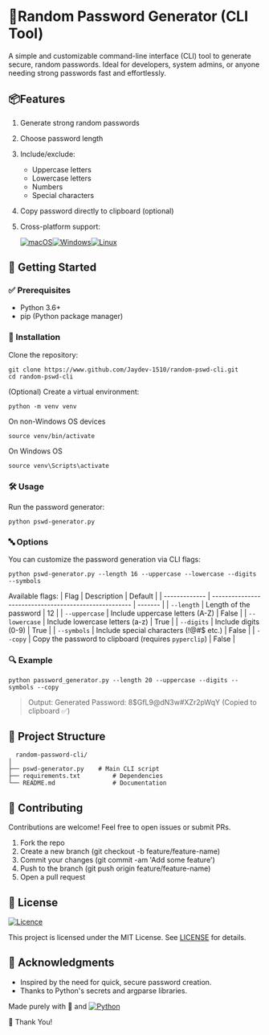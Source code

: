 # 🔐Random Password Generator (CLI Tool)

A simple and customizable command-line interface (CLI) tool to generate secure, random passwords. Ideal for developers, system admins, or anyone needing strong passwords fast and effortlessly.

## 📦Features

1. Generate strong random passwords
2. Choose password length
3. Include/exclude:
    - Uppercase letters
    - Lowercase letters
    - Numbers
    - Special characters
4. Copy password directly to clipboard (optional)
5. Cross-platform support:

    [![macOS](https://img.shields.io/badge/mac%20os-000000?style=for-the-badge&logo=macos&logoColor=F0F0F0)](https://www.apple.com/macos/macos-sequoia/)[![Windows](https://img.shields.io/badge/Windows-0078D6?style=for-the-badge&logo=windows&logoColor=white)](https://www.microsoft.com/windows)[![Linux](https://img.shields.io/badge/Linux-FCC624?style=for-the-badge&logo=linux&logoColor=black)](https://www.linux.org)


## 🚀 Getting Started

### ✅ Prerequisites

- Python 3.6+
- pip (Python package manager)

### 🔧 Installation

Clone the repository:

```
git clone https://www.github.com/Jaydev-1510/random-pswd-cli.git
cd random-pswd-cli
```

(Optional) Create a virtual environment:

```
python -m venv venv
```
On non-Windows OS devices
```
source venv/bin/activate
```
On Windows OS
```
source venv\Scripts\activate
```
### 🛠️ Usage

Run the password generator:
```
python pswd-generator.py
```

### 🔤 Options

You can customize the password generation via CLI flags:

```
python pswd-generator.py --length 16 --uppercase --lowercase --digits --symbols
```

Available flags:
| Flag          | Description                                           | Default |
| ------------- | ----------------------------------------------------- | ------- |
| `--length`    | Length of the password                                | 12      |
| `--uppercase` | Include uppercase letters (A-Z)                       | False   |
| `--lowercase` | Include lowercase letters (a-z)                       | True    |
| `--digits`    | Include digits (0-9)                                  | True    |
| `--symbols`   | Include special characters (!@#\$ etc.)               | False   |
| `--copy`      | Copy the password to clipboard (requires `pyperclip`) | False   |


### 🔍 Example
```
python password_generator.py --length 20 --uppercase --digits --symbols --copy
```
> Output: Generated Password: 8$GfL9@dN3w#XZr2pWqY (Copied to clipboard ✅)


## 📁 Project Structure

```
  random-password-cli/
│
├── pswd-generator.py    # Main CLI script
├── requirements.txt         # Dependencies
└── README.md                # Documentation
```


## 🤝 Contributing

Contributions are welcome! Feel free to open issues or submit PRs.

1. Fork the repo
2. Create a new branch (git checkout -b feature/feature-name)
3. Commit your changes (git commit -am 'Add some feature')
4. Push to the branch (git push origin feature/feature-name)
5. Open a pull request


## 📄 License

[![Licence](https://img.shields.io/github/license/Ileriayo/markdown-badges?style=for-the-badge)](./LICENSE)

This project is licensed under the MIT License. See [LICENSE](.LICENSE) for details.


## 🙌 Acknowledgments

- Inspired by the need for quick, secure password creation.
- Thanks to Python's secrets and argparse libraries.


Made purely with 🧠 and [![Python](https://img.shields.io/badge/python-3670A0?style=for-the-badge&logo=python&logoColor=ffdd54)](https://www.python.org)

💖 Thank You!